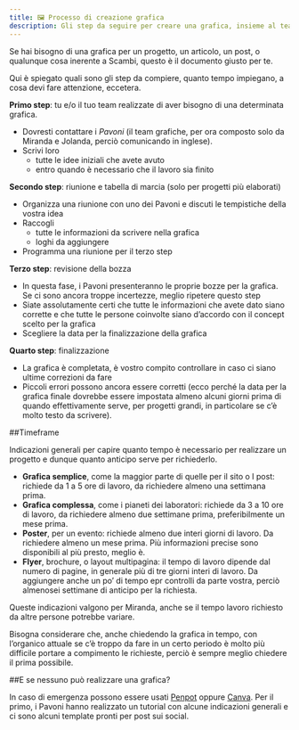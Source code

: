 ```yaml
---
title: 🖼 Processo di creazione grafica
description: Gli step da seguire per creare una grafica, insieme al team Pavoni
---
```

Se hai bisogno di una grafica per un progetto, un articolo, un post, o qualunque cosa inerente a Scambi, questo è il documento giusto per te.

Qui è spiegato quali sono gli step da compiere, quanto tempo impiegano, a cosa devi fare attenzione, eccetera.

**Primo step**: tu e/o il tuo team realizzate di aver bisogno di una determinata grafica.

* Dovresti contattare i _Pavoni_ (il team grafiche, per ora composto solo da Miranda e Jolanda, perciò comunicando in inglese).
* Scrivi loro
  * tutte le idee iniziali che avete avuto
  * entro quando è necessario che il lavoro sia finito

**Secondo step**: riunione e tabella di marcia (solo per progetti più elaborati)

* Organizza una riunione con uno dei Pavoni e discuti le tempistiche della vostra idea
* Raccogli
  * tutte le informazioni da scrivere nella grafica
  * loghi da aggiungere
* Programma una riunione per il terzo step

**Terzo step**: revisione della bozza

* In questa fase, i Pavoni presenteranno le proprie bozze per la grafica. Se ci sono ancora troppe incertezze, meglio ripetere questo step
* Siate assolutamente certi che tutte le informazioni che avete dato siano corrette e che tutte le persone coinvolte siano d’accordo con il concept scelto per la grafica
* Scegliere la data per la finalizzazione della grafica

**Quarto step**: finalizzazione

* La grafica è completata, è vostro compito controllare in caso ci siano ultime correzioni da fare
* Piccoli errori possono ancora essere corretti (ecco perché la data per la grafica finale dovrebbe essere impostata almeno alcuni giorni prima di quando effettivamente serve, per progetti grandi, in particolare se c’è molto testo da scrivere).

##Timeframe

Indicazioni generali per capire quanto tempo è necessario per realizzare un progetto e dunque quanto anticipo serve per richiederlo.

* **Grafica semplice**, come la maggior parte di quelle per il sito o I post: richiede da 1 a 5 ore di lavoro, da richiedere almeno una settimana prima.
* **Grafica complessa**, come i pianeti dei laboratori: richiede da 3 a 10 ore di lavoro, da richiedere almeno due settimane prima, preferibilmente un mese prima.
* **Poster**, per un evento: richiede almeno due interi giorni di lavoro. Da richiedere almeno un mese prima. Più informazioni precise sono disponibili al più presto, meglio è.
* **Flyer**, brochure, o layout multipagina: il tempo di lavoro dipende dal numero di pagine, in generale più di tre giorni interi di lavoro. Da aggiungere anche un po’ di tempo epr controlli da parte vostra, perciò almenosei settimane di anticipo per la richiesta.

Queste indicazioni valgono per Miranda, anche se il tempo lavoro richiesto da altre persone potrebbe variare.

Bisogna considerare che, anche chiedendo la grafica in tempo, con l’organico attuale se c’è troppo da fare in un certo periodo è molto più difficile portare a compimento le richieste, perciò è sempre meglio chiedere il prima possibile.

##E se nessuno può realizzare una grafica?

In caso di emergenza possono essere usati [Penpot](https://design.penpot.app/) oppure [Canva](https://www.canva.com/). Per il primo, i Pavoni hanno realizzato un tutorial con alcune indicazioni generali e ci sono alcuni template pronti per post sui social.
